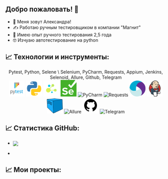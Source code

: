 ## Добро пожаловать! 💚


- 👋 Меня зовут Александра! 
- ✍️ Работаю ручным тестировщиком в компании "Магнит"
- 🖖 Имею опыт ручного тестирования 2,5 года
- 🤓 Изчуаю автотестирование на python

## &#x1f4c8; Технологии и инструменты:

<p  align="center">
Pytest, Python, Selene \ Selenium, PyCharm, Requests, Appium, Jenkins, Selenoid, Allure, Github, Telegram
</br>
<img width="50px" title="Pytest" src="images/pytest.png">
<img width="50px" title="Python" src="images/python.png">
<img width="50px" title="Selene" src="images/selene.png">
<img width="50px" title="Selenium" src="images/selenium.png">
<img width="50px" title="PyCharm" src="images/pysharm.png">
<img width="50px" title="Requests" src="images/request.png">
<img width="50px" title="Appium" src="images/appium.png">
<img width="50px" title="Jenkins" src="images/Jenkins.png">
<img width="50px" title="Selenoid" src="images/selenoid.png">
<img width="50px" title="Allure" src="images/allure.png">
<img width="50px" title="Github" src="images/Github.png">
<img width="50px" title="Telegram" src="images/telegram.png">
</p>

## &#x1f4c8; Статистика GitHub:

- <a href="https://github.com/alexsakriv/alexsakriv">
  <img align="center" src="https://github-readme-stats.vercel.app/api/top-langs/?username=alexsakriv&hide=java,html,tex&title_color=ffffff&text_color=c9cacc&icon_color=2bbc8a&bg_color=1d1f21&langs_count=3" />
</a>


- <a href="https://github.com/alexsakriv/alexsakriv">
  <img align="center" src="https://github-readme-stats.vercel.app/api?username=alexsakriv&show_icons=true&line_height=27&count_private=true&title_color=ffffff&text_color=c9cacc&icon_color=2bbc8a&bg_color=1d1f21" alt="" />
</a>

## &#x1f4c8; Мои проекты:
